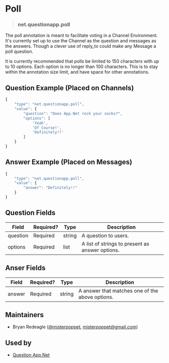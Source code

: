 <!-- give your annotation a title -->
# Poll

<!-- specify the "type" for your annotation -->
> ### net.questionapp.poll

<!-- provide a description of what your annotation represents -->
The poll annotation is meant to facilitate voting in a Channel Environment. It's currently set up to use the Channel as the question and messages as the answers. Though a clever use of reply_to could make any Message a poll question.

It is currently recommended that polls be limited to 150 characters with up to 10 options. Each option is no longer than 100 characters. This is to stay within the annotation size limit, and have space for other annotations.

<!-- provide at least one example of what your annotation might look like in the wild -->
## Question Example (Placed on Channels)

~~~ js
{
    "type": "net.questionapp.poll",
    "value": {
        "question": "Does App.Net rock your socks?",
        "options": [
            'Yeah',
            'Of Course!',
            'Definitely!!'
        ]
    }
}
~~~

## Answer Example (Placed on Messages)

~~~ js
{
    "type": "net.questionapp.poll",
    "value": {
        "answer": "Definitely!!"
    }
}
~~~

<!-- provide a complete description of the fields in the "value" object for your annotation -->
## Question Fields

| Field         | Required? | Type   | Description                                                 |
| -----         | --------- | ----   | -----------                                                 |
| question      | Required  | string | A question to users.                                        |
| options       | Required  | list   | A list of strings to present as answer options.             |

## Anser Fields

| Field         | Required? | Type   | Description                                                 |
| -----         | --------- | ----   | -----------                                                 |
| answer        | Required  | string | A answer that matches one of the above options.             |

<!-- provide a way to contact you -->
## Maintainers
* Bryan Redeagle ([@misterpoppet](https://alpha.app.net/misterpoppet), [misterpoppet@gmail.com](mailto:misterpoppet@gmail.com))

<!-- provide references to compatible apps / service -->
## Used by
* [Question App.Net](https://questionapp.net)